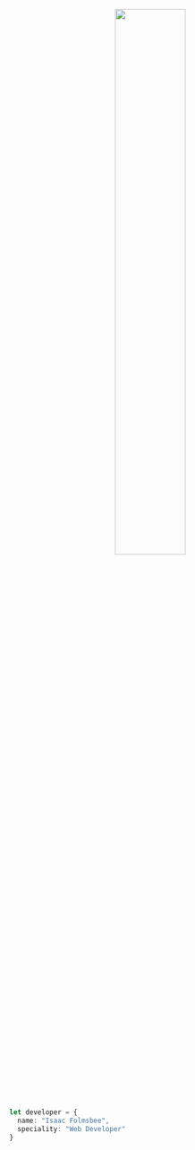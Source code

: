 <p align="center">
    <img src="https://github-readme-stats-eight-theta.vercel.app/api/top-langs/?username=isaacfolmsbee&orgs=junon-corp&layout=compact&langs_count=5&bg_color=0d1117&hide_title=true&text_color=ffffff&hide_border=true&hide=processing" width="50%"/>
</p>

```typescript
let developer = {
  name: "Isaac Folmsbee",
  speciality: "Web Developer"
}
```                                                                                                                                          
